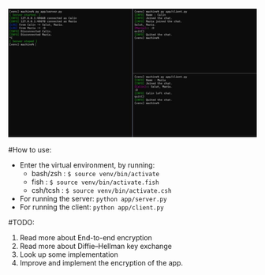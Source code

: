 ![Chat showcase](./img.jpg)


#How to use:
* Enter the virtual environment, by running:
	* bash/zsh : `$ source venv/bin/activate`
	* fish     : `$ source venv/bin/activate.fish`
	* csh/tcsh : `$ source venv/bin/activate.csh`
* For running the server: `python app/server.py`
* For running the client: `python app/client.py`


#TODO:

1. Read more about End-to-end encryption
2. Read more about Diffie–Hellman key exchange
3. Look up some implementation
4. Improve and implement the encryption of the app.
